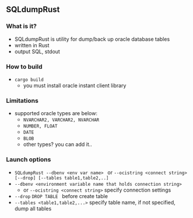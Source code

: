 ## SQLdumpRust

### What is it?
- SQLdumpRust is utility for dump/back up oracle database tables
- written in Rust
- output SQL, stdout

### How to build
- `cargo build`
  - you must install oracle instant client library

### Limitations
- supported  oracle types are below:
  - `NVARCHAR2, VARCHAR2, NVARCHAR`
  - `NUMBER, FLOAT`
  - `DATE`
  - `BLOB`
  - other types? you can add it..

### Launch options
- `SQLdumpRust --dbenv <env var name> ` or `--ocistring <connect string> [--drop] [--tables table1,table2,..]`
- `--dbenv <environment variable name that holds connection string>`
  -  or `--ocistring <connect string>` specify connection settings
- `--drop`  `DROP TABLE ` before create table
- `--tables <table1,table2,...>` specify table name, if not specified, dump all tables
